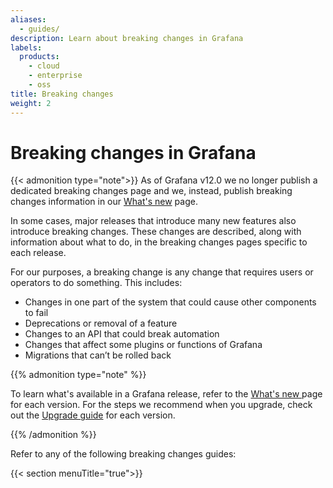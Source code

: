```yaml
---
aliases:
  - guides/
description: Learn about breaking changes in Grafana
labels:
  products:
    - cloud
    - enterprise
    - oss
title: Breaking changes
weight: 2
---
```


# Breaking changes in Grafana

{{< admonition type="note">}}
As of Grafana v12.0 we no longer publish a dedicated breaking changes page and we, instead, publish breaking changes information in our [What's new](../whatsnew/) page.

In some cases, major releases that introduce many new features also introduce breaking changes. These changes are described, along with information about what to do, in the breaking changes pages specific to each release.

For our purposes, a breaking change is any change that requires users or operators to do something. This includes:

- Changes in one part of the system that could cause other components to fail
- Deprecations or removal of a feature
- Changes to an API that could break automation
- Changes that affect some plugins or functions of Grafana
- Migrations that can’t be rolled back

{{% admonition type="note" %}}

To learn what's available in a Grafana release, refer to the [What's new ](../whatsnew/) page for each version. For the steps we recommend when you upgrade, check out the [Upgrade guide](../upgrade-guide/) for each version.

{{% /admonition %}}

Refer to any of the following breaking changes guides:

{{< section menuTitle="true">}}
